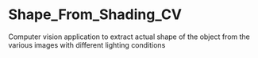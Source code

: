 # Shape_From_Shading_CV
Computer vision application to extract actual shape of the object from the various images with different lighting conditions
